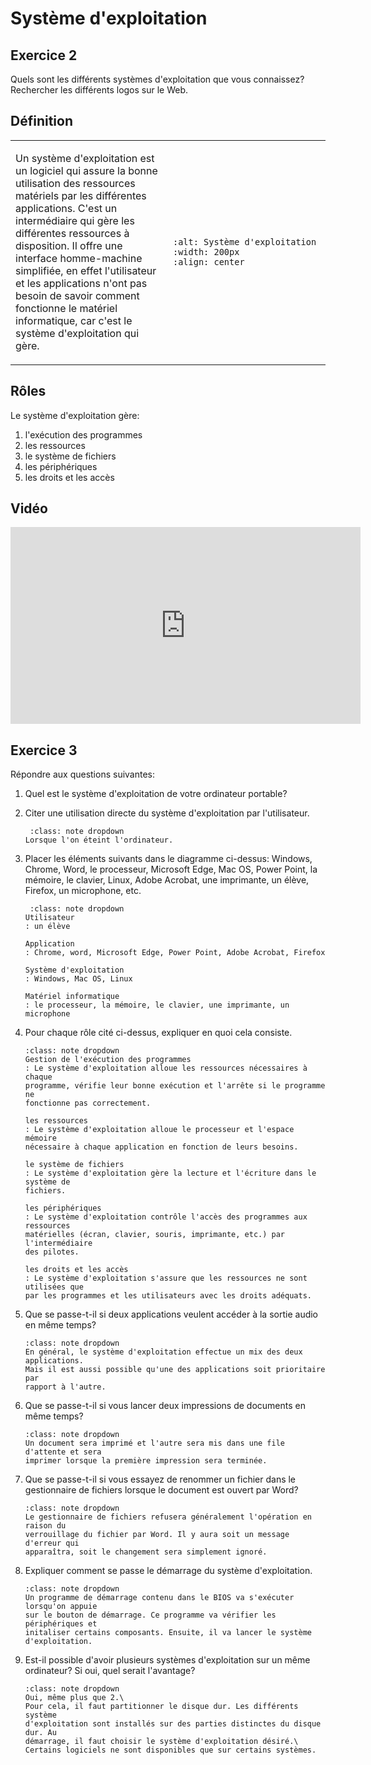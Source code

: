 <!-- Copyright 2024 Caroline Blank <caro@c-space.org> -->
<!-- SPDX-License-Identifier: CC-BY-NC-SA-4.0 -->

# Système d'exploitation

## Exercice 2

Quels sont les différents systèmes d'exploitation que vous connaissez?\
Rechercher les différents logos sur le Web.

## Définition

<!-- TODO: Sans le width 50% l'image est compressée. -->

<table><tr><td style="width:50%" valign="top">

Un système d'exploitation est un logiciel qui assure la bonne utilisation des
ressources matériels par les différentes applications. C'est un intermédiaire
qui gère les différentes ressources à disposition. Il offre une interface
homme-machine simplifiée, en effet l'utilisateur et les applications n'ont pas
besoin de savoir comment fonctionne le matériel informatique, car c'est le
système d'exploitation qui gère.

</td><td>

```{image} images/syst-exploitation.svg
:alt: Système d'exploitation
:width: 200px
:align: center
```

</td></tr></table>

## Rôles

Le système d'exploitation gère:

1. l'exécution des programmes
2. les ressources
3. le système de fichiers
4. les périphériques
5. les droits et les accès


## Vidéo

<iframe width="560" height="315"
src="https://www.youtube.com/embed/YScMI8lsy9s?si=A67JCOrhmlSyRXBJ"
title="Vidéo sur les systèmes d'exploitation" frameborder="0" allow="accelerometer;
autoplay; clipboard-write; encrypted-media; gyroscope; picture-in-picture;
web-share" referrerpolicy="strict-origin-when-cross-origin" allowfullscreen>
</iframe>

## Exercice 3

Répondre aux questions suivantes:

1. Quel est le système d'exploitation de votre ordinateur portable?

2. Citer une utilisation directe du système d'exploitation par l'utilisateur.

   ```{admonition} Solution
    :class: note dropdown
   Lorsque l'on éteint l'ordinateur.
   ```

3. Placer les éléments suivants dans le diagramme ci-dessus:
   Windows, Chrome, Word, le processeur, Microsoft Edge, Mac OS, Power Point, la
   mémoire, le clavier, Linux, Adobe Acrobat, une imprimante, un élève, Firefox,
   un microphone, etc.

   ```{admonition} Solution
    :class: note dropdown
   Utilisateur
   : un élève

   Application
   : Chrome, word, Microsoft Edge, Power Point, Adobe Acrobat, Firefox

   Système d'exploitation
   : Windows, Mac OS, Linux

   Matériel informatique
   : le processeur, la mémoire, le clavier, une imprimante, un microphone
   ```

4. Pour chaque rôle cité ci-dessus, expliquer en quoi cela consiste.

   ```{admonition} Solution
   :class: note dropdown
   Gestion de l'exécution des programmes
   : Le système d'exploitation alloue les ressources nécessaires à chaque
   programme, vérifie leur bonne exécution et l'arrête si le programme ne
   fonctionne pas correctement.

   les ressources
   : Le système d'exploitation alloue le processeur et l'espace mémoire
   nécessaire à chaque application en fonction de leurs besoins.

   le système de fichiers
   : Le système d'exploitation gère la lecture et l'écriture dans le système de
   fichiers.

   les périphériques
   : Le système d'exploitation contrôle l'accès des programmes aux ressources
   matérielles (écran, clavier, souris, imprimante, etc.) par l'intermédiaire
   des pilotes.

   les droits et les accès
   : Le système d'exploitation s'assure que les ressources ne sont utilisées que
   par les programmes et les utilisateurs avec les droits adéquats.
   ```

5. Que se passe-t-il si deux applications veulent accéder à la sortie audio en
   même temps?

   ```{admonition} Solution
   :class: note dropdown
   En général, le système d'exploitation effectue un mix des deux applications.
   Mais il est aussi possible qu'une des applications soit prioritaire par
   rapport à l'autre.
   ```

6. Que se passe-t-il si vous lancer deux impressions de documents en même temps?

   ```{admonition} Solution
   :class: note dropdown
   Un document sera imprimé et l'autre sera mis dans une file d'attente et sera
   imprimer lorsque la première impression sera terminée.
   ```


7. Que se passe-t-il si vous essayez de renommer un fichier dans le gestionnaire
   de fichiers lorsque le document est ouvert par Word?

   ```{admonition} Solution
   :class: note dropdown
   Le gestionnaire de fichiers refusera généralement l'opération en raison du
   verrouillage du fichier par Word. Il y aura soit un message d'erreur qui
   apparaîtra, soit le changement sera simplement ignoré.
   ```

8. Expliquer comment se passe le démarrage du système d'exploitation.

   ```{admonition} Solution
   :class: note dropdown
   Un programme de démarrage contenu dans le BIOS va s'exécuter lorsqu'on appuie
   sur le bouton de démarrage. Ce programme va vérifier les périphériques et
   initaliser certains composants. Ensuite, il va lancer le système
   d'exploitation.
   ```

9. Est-il possible d'avoir plusieurs systèmes d'exploitation sur un même
   ordinateur? Si oui, quel serait l'avantage?

   ```{admonition} Solution
   :class: note dropdown
   Oui, même plus que 2.\
   Pour cela, il faut partitionner le disque dur. Les différents système
   d'exploitation sont installés sur des parties distinctes du disque dur. Au
   démarrage, il faut choisir le système d'exploitation désiré.\
   Certains logiciels ne sont disponibles que sur certains systèmes.
   ```



